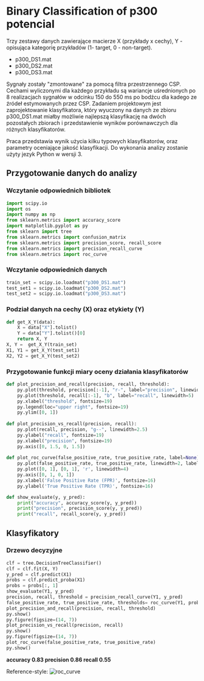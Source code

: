 ﻿# Binary Classification of p300 potencial

Trzy zestawy danych zawierające macierze X (przykłady x cechy), Y - opisująca kategorię przykładów (1- target, 0 - non-target).

-   p300_DS1.mat
-   p300_DS2.mat
-   p300_DS3.mat

Sygnały zostały "zmontowane" za pomocą filtra przestrzennego CSP. Cechami wyliczonymi dla każdego przykładu są wariancje uśrednionych po 8 realizacjach sygnałów w odcinku 150 do 550 ms po bodźcu dla kadego ze źródeł estymowanych przez CSP. Zadaniem projektowym jest zaprojektowanie klasyfikatora, który wyuczony na danych ze zbioru p300_DS1.mat miałby możliwie najlepszą klasyfikację na dwóch pozostałych zbiorach i przedstawienie wyników porównawczych dla różnych klasyfikatorów.

Praca przedstawia wynik użycia kilku typowych klasyfikatorów, oraz parametry oceniające jakość klasyfikacji. Do wykonania analizy zostanie użyty jezyk Python w wersji 3. 


## Przygotowanie danych do analizy 

### Wczytanie odpowiednich bibliotek
``` python 
import scipy.io
import os
import numpy as np
from sklearn.metrics import accuracy_score
import matplotlib.pyplot as py
from sklearn import tree
from sklearn.metrics import confusion_matrix
from sklearn.metrics import precision_score, recall_score
from sklearn.metrics import precision_recall_curve
from sklearn.metrics import roc_curve
```
### Wczytanie odpowiednich danych 


``` python
train_set = scipy.io.loadmat("p300_DS1.mat")
test_set1 = scipy.io.loadmat("p300_DS2.mat")
test_set2 = scipy.io.loadmat("p300_DS3.mat") 
```
### Podział danych na cechy (X) oraz etykiety (Y)
``` python
def get_X_Y(data):
    X = data["X"].tolist()
    Y = data["Y"].tolist()[0]
    return X, Y
X, Y =  get_X_Y(train_set)
X1, Y1 = get_X_Y(test_set1)
X2, Y2 = get_X_Y(test_set2) 
```

### Przygotowanie funkcji miary oceny działania klasyfikatorów

``` python
def plot_precision_and_recall(precision, recall, threshold):
    py.plot(threshold, precision[:-1], "r-", label="precision", linewidth=5)
    py.plot(threshold, recall[:-1], "b", label="recall", linewidth=5)
    py.xlabel("threshold", fontsize=19)
    py.legend(loc="upper right", fontsize=19)
    py.ylim([0, 1])
    
def plot_precision_vs_recall(precision, recall):
    py.plot(recall, precision, "g--", linewidth=2.5)
    py.ylabel("recall", fontsize=19)
    py.xlabel("precision", fontsize=19)
    py.axis([0, 1.5, 0, 1.5])
    
def plot_roc_curve(false_positive_rate, true_positive_rate, label=None):
    py.plot(false_positive_rate, true_positive_rate, linewidth=2, label=label)
    py.plot([0, 1], [0, 1], 'r', linewidth=4)
    py.axis([0, 1, 0, 1])
    py.xlabel('False Positive Rate (FPR)', fontsize=16)
    py.ylabel('True Positive Rate (TPR)', fontsize=16)

def show_evaluate(y, y_pred):
    print("accuracy", accuracy_score(y, y_pred))
    print("precision", precision_score(y, y_pred))
    print("recall", recall_score(y, y_pred))
```
## Klasyfikatory
### Drzewo decyzyjne

``` Python
clf = tree.DecisionTreeClassifier()
clf = clf.fit(X, Y)
y_pred = clf.predict(X1)
probs = clf.predict_proba(X1)
probs = probs[:, 1]
show_evaluate(Y1, y_pred)
precision, recall, threshold = precision_recall_curve(Y1, y_pred)
false_positive_rate, true_positive_rate, thresholds= roc_curve(Y1, probs, pos_label=1)
plot_precision_and_recall(precision, recall, threshold)
py.show()
py.figure(figsize=(14, 7))
plot_precision_vs_recall(precision, recall)
py.show()
py.figure(figsize=(14, 7))
plot_roc_curve(false_positive_rate, true_positive_rate)
py.show()
```
**accuracy 0.83
precision 0.86
recall 0.55**


Reference-style: 
![roc_curve][logo]

[logo]:https://github.com/fuwiak/Data_Science_Machine_Learning_Signal_Processing/blob/master/p300potencial/roc%20curve.png

